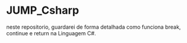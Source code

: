 # JUMP_Csharp
neste repositorio, guardarei de forma detalhada como funciona break, continue e return na Linguagem C#. 
